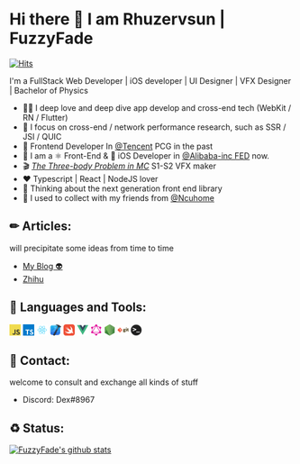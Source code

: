 # Hi there 👋 I am Rhuzervsun | FuzzyFade

[![Hits](https://hits.seeyoufarm.com/api/count/incr/badge.svg?url=https%3A%2F%2Fgithub.com%2Fgjbae1212%2Fhit-counter&count_bg=%233B97FF&title_bg=%23555555&icon=postwoman.svg&icon_color=%23E7E7E7&title=icecee&edge_flat=false)](https://hits.seeyoufarm.com)

I'm a FullStack Web Developer | iOS developer | UI Designer | VFX Designer | Bachelor of Physics

- 🧑‍💻 I deep love and deep dive app develop and cross-end tech (WebKit / RN / Flutter)
- 🔫 I focus on cross-end / network performance research, such as SSR / JSI / QUIC
- 🐧 Frontend Developer In <a href="https://github.com/Tencent?type=source">@Tencent</a> PCG in the past
- 🍑 I am a ⚛️ Front-End & 🍎 iOS Developer in <a href="https://fed.taobao.org/">@Alibaba-inc FED</a> now.
- 🎬 <a href="https://movie.douban.com/subject/27624727/"><i>The Three-body Problem in MC</i></a> S1-S2 VFX maker
- ❤️ Typescript | React | NodeJS lover
- 🌱 Thinking about the next generation front end library
- 👯 I used to collect with my friends from <a href="https://github.com/ncuhome">@Ncuhome</a>

## ✏ Articles:

will precipitate some ideas from time to time

- <a href="https://www.notion.so/Area-51-Alien-WTF-Records-8739165b5efd4e32b6704f55e51c0511">My Blog 👽</a>
- <a href="https://www.zhihu.com/people/huang-ri-xing">Zhihu </a>

## 🔧 Languages and Tools:

<code><img height="20" src="https://raw.githubusercontent.com/github/explore/80688e429a7d4ef2fca1e82350fe8e3517d3494d/topics/javascript/javascript.png"></code>
<code><img height="20" src="https://raw.githubusercontent.com/github/explore/80688e429a7d4ef2fca1e82350fe8e3517d3494d/topics/typescript/typescript.png"></code>
<code><img height="20" src="https://raw.githubusercontent.com/github/explore/80688e429a7d4ef2fca1e82350fe8e3517d3494d/topics/react/react.png"></code>
<code><img height="20" src="https://raw.githubusercontent.com/github/explore/80688e429a7d4ef2fca1e82350fe8e3517d3494d/topics/xcode/xcode.png"></code>
<code><img height="20" src="https://raw.githubusercontent.com/github/explore/80688e429a7d4ef2fca1e82350fe8e3517d3494d/topics/swift/swift.png"></code>
<code><img height="20" src="https://raw.githubusercontent.com/github/explore/80688e429a7d4ef2fca1e82350fe8e3517d3494d/topics/vue/vue.png"></code>
<code><img height="20" src="https://raw.githubusercontent.com/github/explore/5c058a388828bb5fde0bcafd4bc867b5bb3f26f3/topics/graphql/graphql.png"></code>
<code><img height="20" src="https://raw.githubusercontent.com/github/explore/80688e429a7d4ef2fca1e82350fe8e3517d3494d/topics/nodejs/nodejs.png"></code>
<code><img height="20" src="https://raw.githubusercontent.com/github/explore/80688e429a7d4ef2fca1e82350fe8e3517d3494d/topics/git/git.png"></code>
<code><img height="20" src="https://raw.githubusercontent.com/github/explore/80688e429a7d4ef2fca1e82350fe8e3517d3494d/topics/terminal/terminal.png"></code>

## 💬 Contact:

welcome to consult and exchange all kinds of stuff

- Discord: Dex#8967

## ♻️ Status:

[![FuzzyFade's github stats](https://github-readme-stats.vercel.app/api?username=FuzzyFade&show_icons=true)](https://github.com/anuraghazra/github-readme-stats)
